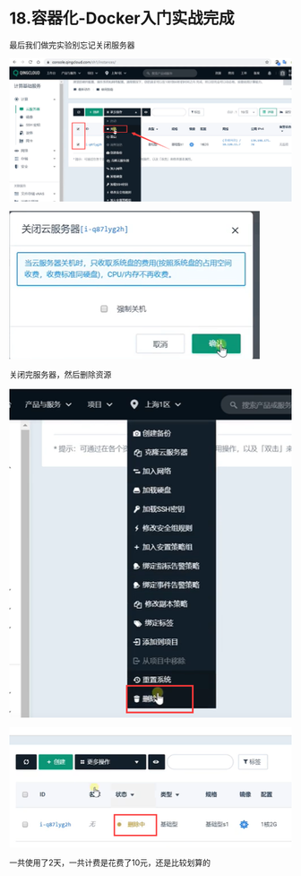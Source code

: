 # 18.容器化-Docker入门实战完成



最后我们做完实验别忘记关闭服务器

![1645002038173](../../.vuepress/public/images/1645002038173.png)

![1645002049302](../../.vuepress/public/images/1645002049302.png)





关闭完服务器，然后删除资源

![1645002107941](../../.vuepress/public/images/1645002107941.png)

![1645002126920](../../.vuepress/public/images/1645002126920.png)



一共使用了2天，一共计费是花费了10元，还是比较划算的


































































































